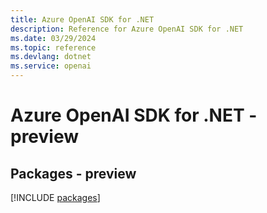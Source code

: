 ```yaml
---
title: Azure OpenAI SDK for .NET
description: Reference for Azure OpenAI SDK for .NET
ms.date: 03/29/2024
ms.topic: reference
ms.devlang: dotnet
ms.service: openai
---
```

# Azure OpenAI SDK for .NET - preview
## Packages - preview
[!INCLUDE [packages](openai-index.md)]